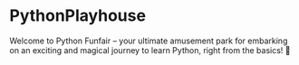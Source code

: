 # PythonPlayhouse
Welcome to Python Funfair – your ultimate amusement park for embarking on an exciting and magical journey to learn Python, right from the basics! 🐍
